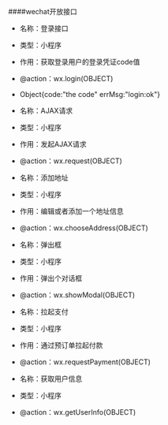 ####wechat开放接口

 - 名称：登录接口
 - 类型：小程序
 - 作用：获取登录用户的登录凭证code值
 - @action：wx.login(OBJECT)
 - Object{code:"the code"  errMsg:"login:ok"}
 
 - 名称：AJAX请求
 - 类型：小程序
 - 作用：发起AJAX请求
 - @action：wx.request(OBJECT)
 
 - 名称：添加地址
 - 类型：小程序
 - 作用：编辑或者添加一个地址信息
 - @action：wx.chooseAddress(OBJECT)
 
 - 名称：弹出框
 - 类型：小程序
 - 作用：弹出个对话框
 - @action：wx.showModal(OBJECT)
 
 - 名称：拉起支付
 - 类型：小程序
 - 作用：通过预订单拉起付款
 - @action：wx.requestPayment(OBJECT)
 
 - 名称：获取用户信息
 - 类型：小程序
 - @action：wx.getUserInfo(OBJECT)